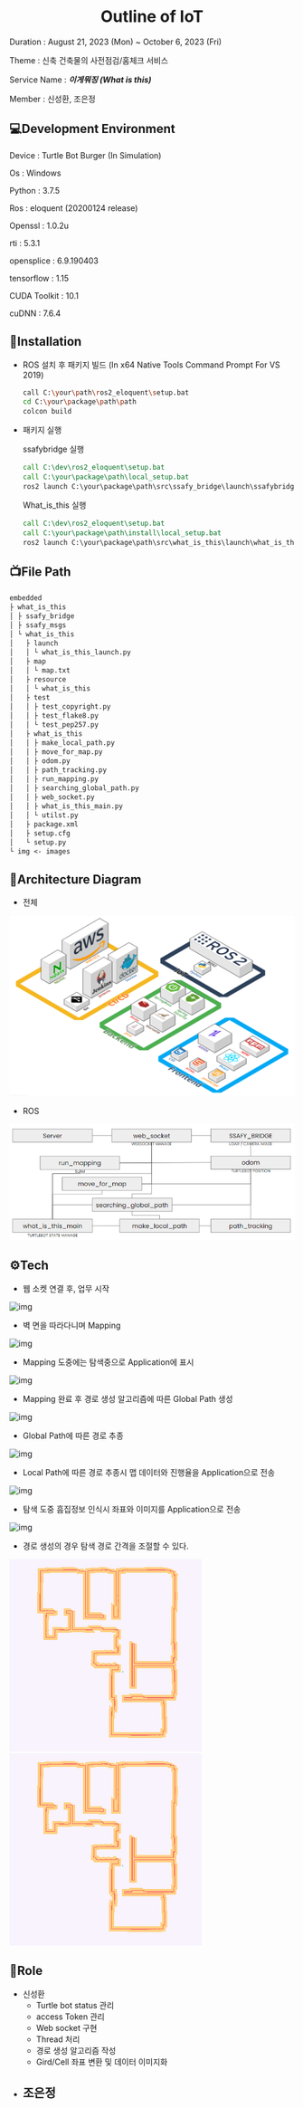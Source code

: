 <center><h1>Outline of IoT</h1></center>


Duration : August 21, 2023 (Mon) ~ October 6, 2023 (Fri)

Theme : 신축 건축물의 사전점검/홈체크 서비스

Service Name : ***이게뭐징 (What is this)***

Member : 신성환, 조은정 



## :computer:Development Environment

Device : Turtle Bot Burger (In Simulation)

Os : Windows

Python : 3.7.5

Ros : eloquent (20200124 release)

Openssl : 1.0.2u

rti : 5.3.1

opensplice : 6.9.190403

tensorflow : 1.15

CUDA Toolkit : 10.1

cuDNN : 7.6.4



## :bookmark_tabs:Installation

- ROS 설치 후 패키지 빌드 (In x64 Native Tools Command Prompt For VS 2019)

  ```bash
  call C:\your\path\ros2_eloquent\setup.bat
  cd C:\your\package\path\path
  colcon build
  ```



- 패키지 실행

  ssafybridge 실행

  ```cmd
  call C:\dev\ros2_eloquent\setup.bat
  call C:\your\package\path\local_setup.bat
  ros2 launch C:\your\package\path\src\ssafy_bridge\launch\ssafybridge_launch.py
  ```

  What_is_this 실행

  ```cmd
  call C:\dev\ros2_eloquent\setup.bat
  call C:\your\package\path\install\local_setup.bat
  ros2 launch C:\your\package\path\src\what_is_this\launch\what_is_this_launch.py
  ```



## 📺File Path

  ```
  embedded
  ├ what_is_this
  │ ├ ssafy_bridge
  │ ├ ssafy_msgs
  │ └ what_is_this
  │   ├ launch
  │   │ └ what_is_this_launch.py
  │   ├ map
  │   │ └ map.txt
  │   ├ resource
  │   │ └ what_is_this
  │   ├ test
  │   │ ├ test_copyright.py
  │   │ ├ test_flake8.py
  │   │ └ test_pep257.py
  │   ├ what_is_this
  │   │ ├ make_local_path.py
  │   │ ├ move_for_map.py
  │   │ ├ odom.py
  │   │ ├ path_tracking.py
  │   │ ├ run_mapping.py
  │   │ ├ searching_global_path.py
  │   │ ├ web_socket.py
  │   │ ├ what_is_this_main.py
  │   │ └ utilst.py
  │   ├ package.xml
  │   ├ setup.cfg
  │   └ setup.py
  └ img <- images
  ```



## 🧬Architecture Diagram

- 전체

![img](./embedded/what_is_this/img/architecture.png)

- ROS

![img](./embedded/what_is_this/img/architecture2.png)



## ⚙Tech

- 웹 소켓 연결 후, 업무 시작

![img](./embedded/what_is_this/img/mapping.gif)

- 벽 면을 따라다니며 Mapping

![img](./embedded/what_is_this/img/mapping2.gif)

- Mapping 도중에는 탐색중으로 Application에 표시

![img](./embedded/what_is_this/img/mapping3.gif)

- Mapping 완료 후 경로 생성 알고리즘에 따른 Global Path 생성

![img](./embedded/what_is_this/img/global.gif)

- Global Path에 따른 경로 추종

![img](./embedded/what_is_this/img/pathtracking.gif)

- Local Path에 따른 경로 추종시 맵 데이터와 진행율을 Application으로 전송

![img](./embedded/what_is_this/img/find.gif)

- 탐색 도중 흠집정보 인식시 좌표와 이미지를 Application으로 전송

![img](./embedded/what_is_this/img/find2.gif)



- 경로 생성의 경우 탐색 경로 간격을 조절할 수 있다.

![img](./embedded/what_is_this/img/path.gif)![img](./embedded/what_is_this/img/path2.gif)



## :foggy:Role

- 신성환
  - Turtle bot status 관리
  - access Token 관리
  - Web socket 구현
  - Thread 처리
  - 경로 생성 알고리즘 작성
  - Gird/Cell 좌표 변환 및 데이터 이미지화
- 조은정
  - 
